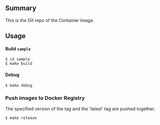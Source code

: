 ## Summary
This is the Git repo of the Container image.

## Usage

#### Build `sample`

```
$ cd sample
$ make build
```

#### Debug

```
$ make debug
```


### Push images to Docker Registry

The specified version of the tag and the 'latest' tag are pushed together.

```
$ make release
```

